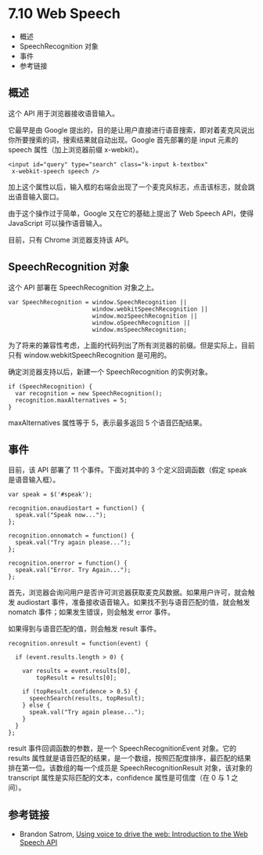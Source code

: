 # 7.10 Web Speech

*   概述
*   SpeechRecognition 对象
*   事件
*   参考链接

## 概述

这个 API 用于浏览器接收语音输入。

它最早是由 Google 提出的，目的是让用户直接进行语音搜索，即对着麦克风说出你所要搜索的词，搜索结果就自动出现。Google 首先部署的是 input 元素的 speech 属性（加上浏览器前缀 x-webkit）。

```
<input id="query" type="search" class="k-input k-textbox" 
 x-webkit-speech speech />
```

加上这个属性以后，输入框的右端会出现了一个麦克风标志，点击该标志，就会跳出语音输入窗口。

由于这个操作过于简单，Google 又在它的基础上提出了 Web Speech API，使得 JavaScript 可以操作语音输入。

目前，只有 Chrome 浏览器支持该 API。

## SpeechRecognition 对象

这个 API 部署在 SpeechRecognition 对象之上。

```
var SpeechRecognition = window.SpeechRecognition || 
                        window.webkitSpeechRecognition || 
                        window.mozSpeechRecognition || 
                        window.oSpeechRecognition || 
                        window.msSpeechRecognition;
```

为了将来的兼容性考虑，上面的代码列出了所有浏览器的前缀。但是实际上，目前只有 window.webkitSpeechRecognition 是可用的。

确定浏览器支持以后，新建一个 SpeechRecognition 的实例对象。

```
if (SpeechRecognition) {       
  var recognition = new SpeechRecognition();
  recognition.maxAlternatives = 5;
}
```

maxAlternatives 属性等于 5，表示最多返回 5 个语音匹配结果。

## 事件

目前，该 API 部署了 11 个事件。下面对其中的 3 个定义回调函数（假定 speak 是语音输入框）。

```
var speak = $('#speak');

recognition.onaudiostart = function() {
  speak.val("Speak now...");
};

recognition.onnomatch = function() {
  speak.val("Try again please...");
};

recognition.onerror = function() {
  speak.val("Error. Try Again...");
};
```

首先，浏览器会询问用户是否许可浏览器获取麦克风数据。如果用户许可，就会触发 audiostart 事件，准备接收语音输入。如果找不到与语音匹配的值，就会触发 nomatch 事件；如果发生错误，则会触发 error 事件。

如果得到与语音匹配的值，则会触发 result 事件。

```
recognition.onresult = function(event) { 

  if (event.results.length > 0) { 

    var results = event.results[0], 
        topResult = results[0];

    if (topResult.confidence > 0.5) {
      speechSearch(results, topResult);
    } else {
      speak.val("Try again please...");
    }
  }
};
```

result 事件回调函数的参数，是一个 SpeechRecognitionEvent 对象。它的 results 属性就是语音匹配的结果，是一个数组，按照匹配度排序，最匹配的结果排在第一位。该数组的每一个成员是 SpeechRecognitionResult 对象，该对象的 transcript 属性是实际匹配的文本，confidence 属性是可信度（在 0 与 1 之间）。

## 参考链接

*   Brandon Satrom, [Using voice to drive the web: Introduction to the Web Speech API](http://www.adobe.com/devnet/html5/articles/voice-to-drive-the-web-introduction-to-speech-api.html)